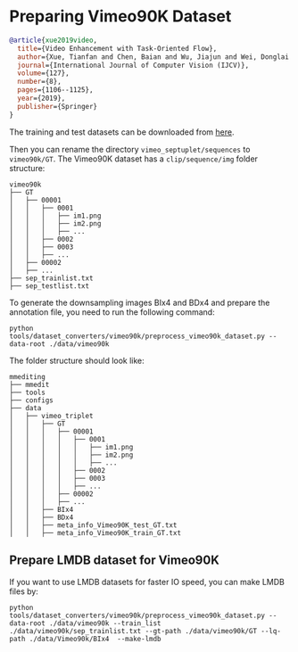# Preparing Vimeo90K Dataset

<!-- [DATASET] -->

```bibtex
@article{xue2019video,
  title={Video Enhancement with Task-Oriented Flow},
  author={Xue, Tianfan and Chen, Baian and Wu, Jiajun and Wei, Donglai and Freeman, William T},
  journal={International Journal of Computer Vision (IJCV)},
  volume={127},
  number={8},
  pages={1106--1125},
  year={2019},
  publisher={Springer}
}
```

The training and test datasets can be downloaded from [here](http://toflow.csail.mit.edu/).

Then you can rename the directory `vimeo_septuplet/sequences` to  `vimeo90k/GT`. The Vimeo90K dataset has a `clip/sequence/img` folder structure:

```text
vimeo90k
├── GT
│   ├── 00001
│   │   ├── 0001
│   │   │   ├── im1.png
│   │   │   ├── im2.png
│   │   │   ├── ...
│   │   ├── 0002
│   │   ├── 0003
│   │   ├── ...
│   ├── 00002
│   ├── ...
├── sep_trainlist.txt
├── sep_testlist.txt
```

To generate the downsampling images BIx4 and BDx4 and prepare the annotation file, you need to run the following command:

```shell
python tools/dataset_converters/vimeo90k/preprocess_vimeo90k_dataset.py --data-root ./data/vimeo90k
```

The folder structure should look like:

```text
mmediting
├── mmedit
├── tools
├── configs
├── data
│   ├── vimeo_triplet
│   │   ├── GT
│   │   │   ├── 00001
│   │   │   │   ├── 0001
│   │   │   │   │   ├── im1.png
│   │   │   │   │   ├── im2.png
│   │   │   │   │   ├── ...
│   │   │   │   ├── 0002
│   │   │   │   ├── 0003
│   │   │   │   ├── ...
│   │   │   ├── 00002
│   │   │   ├── ...
│   │   ├── BIx4
│   │   ├── BDx4
│   │   ├── meta_info_Vimeo90K_test_GT.txt
│   │   ├── meta_info_Vimeo90K_train_GT.txt
```

## Prepare LMDB dataset for Vimeo90K

If you want to use LMDB datasets for faster IO speed, you can make LMDB files by:

```shell
python tools/dataset_converters/vimeo90k/preprocess_vimeo90k_dataset.py --data-root ./data/vimeo90k --train_list ./data/vimeo90k/sep_trainlist.txt --gt-path ./data/vimeo90k/GT --lq-path ./data/Vimeo90k/BIx4  --make-lmdb
```
